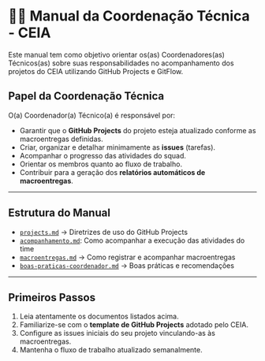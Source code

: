 # 🧑‍💻 Manual da Coordenação Técnica - CEIA

Este manual tem como objetivo orientar os(as) Coordenadores(as) Técnicos(as) sobre suas responsabilidades no acompanhamento dos projetos do CEIA utilizando GitHub Projects e GitFlow.

## Papel da Coordenação Técnica

O(a) Coordenador(a) Técnico(a) é responsável por:

- Garantir que o **GitHub Projects** do projeto esteja atualizado conforme as macroentregas definidas.
- Criar, organizar e detalhar minimamente as **issues** (tarefas).
- Acompanhar o progresso das atividades do squad.
- Orientar os membros quanto ao fluxo de trabalho.
- Contribuir para a geração dos **relatórios automáticos de macroentregas**.

---

## Estrutura do Manual

- [`projects.md`](./projects.md) → Diretrizes de uso do GitHub Projects
- [`acompanhamento.md`](./acompanhamento.md): Como acompanhar a execução das atividades do time
- [`macroentregas.md`](./macroentregas.md) → Como registrar e acompanhar macroentregas
- [`boas-praticas-coordenador.md`](./boas-praticas-coordenador-tecnico.md) → Boas práticas e recomendações

---

## Primeiros Passos

1. Leia atentamente os documentos listados acima.
2. Familiarize-se com o **template de GitHub Projects** adotado pelo CEIA.
3. Configure as issues iniciais do seu projeto vinculando-as às macroentregas.
4. Mantenha o fluxo de trabalho atualizado semanalmente.
